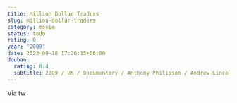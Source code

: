 ```yaml
---
title: Million Dollar Traders
slug: million-dollar-traders
category: movie
status: todo
rating: 0
year: "2009"
date: 2023-09-18 17:26:15+08:00
douban:
  rating: 8.4
  subtitle: 2009 / UK / Documentary / Anthony Philipson / Andrew Lincoln Lex Van Derlden
---
```


Via tw
